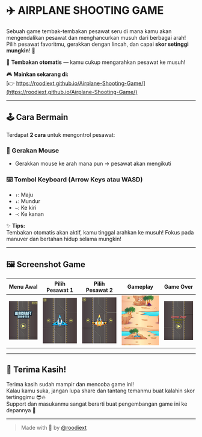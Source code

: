 # ✈️ AIRPLANE SHOOTING GAME

Sebuah game tembak-tembakan pesawat seru di mana kamu akan mengendalikan pesawat dan menghancurkan musuh dari berbagai arah! Pilih pesawat favoritmu, gerakkan dengan lincah, dan capai **skor setinggi mungkin**! 🚀

🔫 **Tembakan otomatis** — kamu cukup mengarahkan pesawat ke musuh!

🎮 **Mainkan sekarang di:**  
[👉 https://roodiext.github.io/Airplane-Shooting-Game/](https://roodiext.github.io/Airplane-Shooting-Game/)

---

## 🕹️ Cara Bermain

Terdapat **2 cara** untuk mengontrol pesawat:

### 🔁 Gerakan Mouse
- Gerakkan mouse ke arah mana pun → pesawat akan mengikuti

### ⌨️ Tombol Keyboard (Arrow Keys atau WASD)
- `↑`: Maju  
- `↓`: Mundur  
- `←`: Ke kiri  
- `→`: Ke kanan  

✨ **Tips:**  
Tembakan otomatis akan aktif, kamu tinggal arahkan ke musuh! Fokus pada manuver dan bertahan hidup selama mungkin!

---

## 🖼️ Screenshot Game

| Menu Awal | Pilih Pesawat 1 | Pilih Pesawat 2 | Gameplay | Game Over |
|-----------|-----------------|-----------------|----------|-----------|
| <img src="assets/p1.png" width="200"/> | <img src="assets//p2.png" width="200"/> | <img src="assets//p3.png" width="200"/> | <img src="assets//p4.png" width="200"/> | <img src="assets//p5.png" width="200"/> |

---

## 💬 Terima Kasih!

Terima kasih sudah mampir dan mencoba game ini!  
Kalau kamu suka, jangan lupa share dan tantang temanmu buat kalahin skor tertinggimu 😎🔥  
Support dan masukanmu sangat berarti buat pengembangan game ini ke depannya 💖

---

> Made with 💖 by [@roodiext](https://github.com/roodiext)
